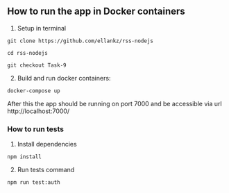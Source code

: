 ## How to run the app in Docker containers

1. Setup in terminal
```
git clone https://github.com/ellankz/rss-nodejs
```
```
cd rss-nodejs
```
```
git checkout Task-9
```

2. Build and run docker containers:
```
docker-compose up
```

After this the app should be running on port 7000 and be accessible via url http://localhost:7000/

### How to run tests

1. Install dependencies
```
npm install
```
2. Run tests command
```
npm run test:auth
```

